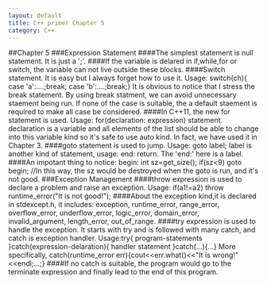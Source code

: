 ```yaml
---
layout: default
title: C++ primer Chapter 5
category: C++
---
```

##Chapter 5
###Expression Statement
####The simplest statement is null statement. It is just a ';'.
####If the variable is delared in if,while,for or switch, the variable can not live outside these blocks.
####Switch statement. It is easy but I always forget how to use it. Usage: switch(ch){ case 'a':....;break; case 'b':....;break;} It is obvious to notice that I stress the break statement. By using break statment, we can avoid unnecessary staement being run. If none of the case is suitable, the a default staement is required to make all case be considered.
####In C++11, the new for statement is used. Usage: for(declaration: expression) statement. declaration is a variable and all elements of the list should be able to change into this variable kind so it's safe to use auto kind. In fact, we have used it in Chapter 3.
####goto statement is used to jump. Usage: goto label; label is another kind of statement, usage: end: return. The 'end:' here is a label.
####An impotant thing to notice: 
          begin:
           int sz=get_size();
           if(sz<9) goto begin; //In this way, the sz would be destroyed when the goto is run, and it's not good.
###Exception Management
####throw expression is used to declare a problem and raise an exception. Usage: if(a1!=a2) throw runtime_error("It is not good!");
####About the exception kind,it is declared in stdexcept.h, it includes:
      exception, runtime_error, range_error, overflow_error, underflow_error, logic_error, domain_error, invalid_argument, length_error, out_of_range.
####try expression is used to handle the exception. It starts with try and is followed with many catch, and catch is exception handler.
    Usage:try{
              program-statements
          }catch(expression-delaration){
              handler statement
          }catch(...){...}
    More specifically, catch(runtime_error err){cout<<err.what()<<"It is wrong!"<<endl;...;}
####If no catch is suitable, the program would go to the terminate expression and finally lead to the end of this program.
